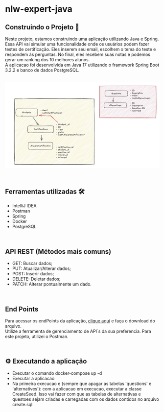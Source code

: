 # nlw-expert-java

## Construindo o Projeto 🧱

Neste projeto, estamos construindo uma aplicação utilizando Java e Spring. Essa API vai simular uma funcionalidade onde os usuários podem fazer testes de certificação. Eles inserem seu email, escolhem o tema do teste e respondem às perguntas. No final, eles recebem suas notas e podemos gerar um ranking dos 10 melhores alunos.
</br>
A aplicacao foi desenvolvida em Java 17 utilizando o framework Spring Boot 3.2.2 e banco de dados PostgreSQL.</br></br>

![Projeto](./img/projeto_1.jpg)


</br>


## Ferramentas utilizadas 🛠

- IntelliJ IDEA
- Postman
- Spring
- Docker
- PostgreSQL


</br>


## API REST (Métodos mais comuns)

- GET: Buscar dados;
- PUT: Atualizar/Alterar dados;
- POST: Inserir dados;
- DELETE: Deletar dados;
- PATCH: Alterar pontualmente um dado.


</br>


## End Points

Para acessar os endPoints da aplicação, [clique aqui](./postman/postman-collection.json) e faça o download do arquivo.<br>
Utilize a ferramenta de gerenciamento de API´s da sua preferencia. Para este projeto, utilizei o Postman.


</br>


## ⚙️ Executando a aplicação

- Executar o comando docker-compose up -d
- Executar a aplicacao
- Na primeira execucao e (sempre que apagar as tabelas 'questions' e 'alternatives'): com a aplicacao em execucao, executar a classe CreateSeed. Isso vai fazer com que as tabelas de alternativas e questoes sejam criadas e carregadas com os dados contidos no arquivo create.sql
